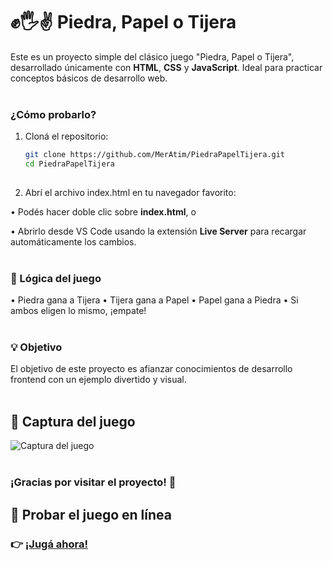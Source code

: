 # ✊🖐✌ Piedra, Papel o Tijera

Este es un proyecto simple del clásico juego "Piedra, Papel o Tijera", desarrollado únicamente con **HTML**, **CSS** y **JavaScript**. Ideal para practicar conceptos básicos de desarrollo web. <br> <br>

### ¿Cómo probarlo?

1. Cloná el repositorio:

   ```bash
   git clone https://github.com/MerAtim/PiedraPapelTijera.git
   cd PiedraPapelTijera
       
2. Abrí el archivo index.html en tu navegador favorito:

• Podés hacer doble clic sobre **index.html**, o

• Abrirlo desde VS Code usando la extensión **Live Server** para recargar automáticamente los cambios.  <br> <br>

### 🧠 Lógica del juego

• Piedra gana a Tijera
• Tijera gana a Papel
• Papel gana a Piedra
• Si ambos eligen lo mismo, ¡empate!  <br> <br>

### 💡 Objetivo

El objetivo de este proyecto es afianzar conocimientos de desarrollo frontend con un ejemplo divertido y visual.  <br> <br>

## 📸 Captura del juego

![Captura del juego](https://github.com/MerAtim/PiedraPapelTijera/blob/main/assets/shot.png?raw=true) <br> <br>

### ¡Gracias por visitar el proyecto! 🙌

## 🔗 Probar el juego en línea

### 👉 [¡Jugá ahora!](https://meratim.github.io/PiedraPapelTijera/)
